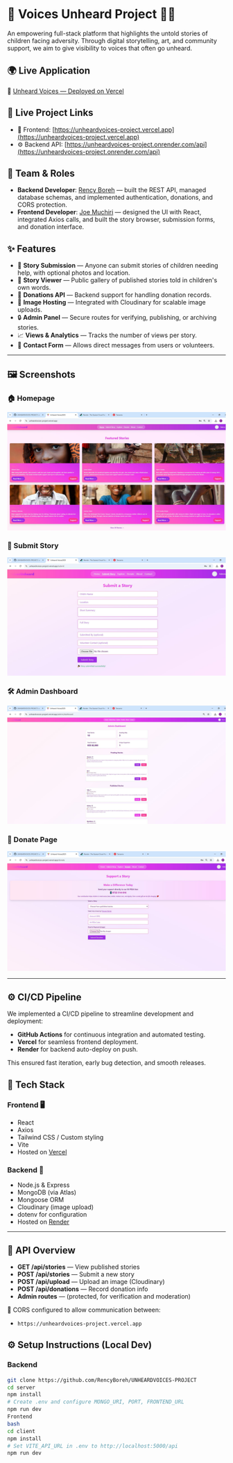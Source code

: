 # 🧒 Voices Unheard Project 🎨📣

An empowering full-stack platform that highlights the untold stories of children facing adversity. Through digital storytelling, art, and community support, we aim to give visibility to voices that often go unheard.
## 🌍 Live Application

🔗 [Unheard Voices — Deployed on Vercel](https://unheardvoices-project.vercel.app)

## 🔗 Live Project Links

- 🎨 Frontend: [https://unheardvoices-project.vercel.app](https://unheardvoices-project.vercel.app)  
- ⚙️ Backend API: [https://unheardvoices-project.onrender.com/api](https://unheardvoices-project.onrender.com/api)


## 👥 Team & Roles

- **Backend Developer**: [Rency Boreh](https://github.com/RencyBoreh) — built the REST API, managed database schemas, and implemented authentication, donations, and CORS protection.
- **Frontend Developer**: [Joe Muchiri](https://github.com/JoeMuchiri25) — designed the UI with React, integrated Axios calls, and built the story browser, submission forms, and donation interface.

## ✨ Features

- 🎒 **Story Submission** — Anyone can submit stories of children needing help, with optional photos and location.
- 💬 **Story Viewer** — Public gallery of published stories told in children's own words.
- 🤝 **Donations API** — Backend support for handling donation records.
- 🎨 **Image Hosting** — Integrated with Cloudinary for scalable image uploads.
- 🔒 **Admin Panel** — Secure routes for verifying, publishing, or archiving stories.
- 📈 **Views & Analytics** — Tracks the number of views per story.
- 🔗 **Contact Form** — Allows direct messages from users or volunteers.

---

## 🖼️ Screenshots

### 🏠 Homepage
![Homepage](https://github.com/RencyBoreh/UNHEARDVOICES-PROJECT/blob/99e3ccb85703df8fd3c4fcedf45d3c16c4359328/homepage.JPG)

### 📝 Submit Story
![Submit Story](https://github.com/RencyBoreh/UNHEARDVOICES-PROJECT/blob/8e036d30e3d7a3958b79586847571552bd7e2210/submit%20story.JPG)

### 🛠️ Admin Dashboard
![Admin Dashboard](https://github.com/RencyBoreh/UNHEARDVOICES-PROJECT/blob/52f503b0d7a7c2ce7dbebdd8470a5bc931ab8200/admindashboard.JPG)

### 💝 Donate Page
![Donate Page](https://github.com/RencyBoreh/UNHEARDVOICES-PROJECT/blob/403331b559e82856232a69926c19917617c34000/donatepage.JPG)


---
## ⚙️ CI/CD Pipeline

We implemented a CI/CD pipeline to streamline development and deployment:
- **GitHub Actions** for continuous integration and automated testing.
- **Vercel** for seamless frontend deployment.
- **Render** for backend auto-deploy on push.

This ensured fast iteration, early bug detection, and smooth releases.


## 🧱 Tech Stack

### Frontend 🖥️
- React
- Axios
- Tailwind CSS / Custom styling
- Vite
- Hosted on [Vercel](https://vercel.com)

### Backend 🔧
- Node.js & Express
- MongoDB (via Atlas)
- Mongoose ORM
- Cloudinary (image upload)
- dotenv for configuration
- Hosted on [Render](https://render.com)

---

## 🔐 API Overview

- **GET /api/stories** — View published stories
- **POST /api/stories** — Submit a new story
- **POST /api/upload** — Upload an image (Cloudinary)
- **POST /api/donations** — Record donation info
- **Admin routes** — (protected, for verification and moderation)

📌 CORS configured to allow communication between:
- `https://unheardvoices-project.vercel.app`

## ⚙️ Setup Instructions (Local Dev)

### Backend
```bash
git clone https://github.com/RencyBoreh/UNHEARDVOICES-PROJECT
cd server
npm install
# Create .env and configure MONGO_URI, PORT, FRONTEND_URL
npm run dev
Frontend
bash
cd client
npm install
# Set VITE_API_URL in .env to http://localhost:5000/api
npm run dev
